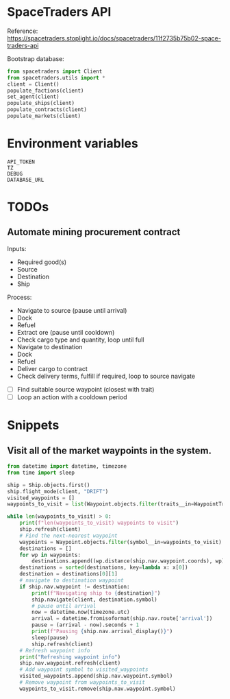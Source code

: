 # SpaceTraders API

Reference: https://spacetraders.stoplight.io/docs/spacetraders/11f2735b75b02-space-traders-api

Bootstrap database:

```python
from spacetraders import Client
from spacetraders.utils import *
client = Client()
populate_factions(client)
set_agent(client)
populate_ships(client)
populate_contracts(client)
populate_markets(client)
```

# Environment variables

    API_TOKEN
    TZ
    DEBUG
    DATABASE_URL

# TODOs

## Automate mining procurement contract

Inputs:

- Required good(s)
- Source
- Destination
- Ship

Process:

- Navigate to source (pause until arrival)
- Dock
- Refuel
- Extract ore (pause until cooldown)
- Check cargo type and quantity, loop until full
- Navigate to destination
- Dock
- Refuel
- Deliver cargo to contract
- Check delivery terms, fulfill if required, loop to source navigate


- [ ] Find suitable source waypoint (closest with trait)
- [ ] Loop an action with a cooldown period

# Snippets

## Visit all of the market waypoints in the system.

```python
from datetime import datetime, timezone
from time import sleep

ship = Ship.objects.first()
ship.flight_mode(client, "DRIFT")
visited_waypoints = []
waypoints_to_visit = list(Waypoint.objects.filter(traits__in=WaypointTrait.objects.filter(symbol='MARKETPLACE')).values_list('symbol', flat=True))

while len(waypoints_to_visit) > 0:
    print(f"len(waypoints_to_visit) waypoints to visit")
    ship.refresh(client)
    # Find the next-nearest waypoint
    waypoints = Waypoint.objects.filter(symbol__in=waypoints_to_visit)
    destinations = []
    for wp in waypoints:
        destinations.append((wp.distance(ship.nav.waypoint.coords), wp))
    destinations = sorted(destinations, key=lambda x: x[0])
    destination = destinations[0][1]
    # navigate to destination waypoint
    if ship.nav.waypoint != destination:
        print(f"Navigating ship to {destination}")
        ship.navigate(client, destination.symbol)
        # pause until arrival
        now = datetime.now(timezone.utc)
        arrival = datetime.fromisoformat(ship.nav.route['arrival'])
        pause = (arrival - now).seconds + 1
        print(f"Pausing {ship.nav.arrival_display()}")
        sleep(pause)
        ship.refresh(client)
    # Refresh waypoint info
    print("Refreshing waypoint info")
    ship.nav.waypoint.refresh(client)
    # Add waypoint symbol to visited_waypoints
    visited_waypoints.append(ship.nav.waypoint.symbol)
    # Remove waypoint from waypoints_to_visit
    waypoints_to_visit.remove(ship.nav.waypoint.symbol)
```
